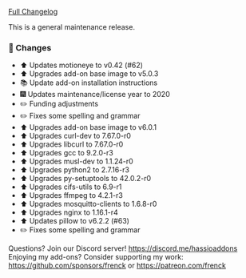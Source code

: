 [Full Changelog][changelog]

This is a general maintenance release.

### 🔨 Changes

- :arrow_up: Updates motioneye to v0.42 (#62)
- :arrow_up: Upgrades add-on base image to v5.0.3
- :books: Update add-on installation instructions
- :fireworks: Updates maintenance/license year to 2020
- :pencil2: Funding adjustments
- :pencil2: Fixes some spelling and grammar
- :arrow_up: Upgrades add-on base image to v6.0.1
- :arrow_up: Upgrades curl-dev to 7.67.0-r0
- :arrow_up: Upgrades libcurl to 7.67.0-r0
- :arrow_up: Upgrades gcc to 9.2.0-r3
- :arrow_up: Upgrades musl-dev to 1.1.24-r0
- :arrow_up: Upgrades python2 to 2.7.16-r3
- :arrow_up: Upgrades py-setuptools to 42.0.2-r0
- :arrow_up: Upgrades cifs-utils to 6.9-r1
- :arrow_up: Upgrades ffmpeg to 4.2.1-r3
- :arrow_up: Upgrades mosquitto-clients to 1.6.8-r0
- :arrow_up: Upgrades nginx to 1.16.1-r4
- :arrow_up: Updates pillow to v6.2.2 (#63)
- :pencil2: Fixes some spelling and grammar

[changelog]: https://github.com/hassio-addons/addon-motioneye/compare/v0.5.6...v0.6.0

Questions? Join our Discord server! https://discord.me/hassioaddons
Enjoying my add-ons? Consider supporting my work:
https://github.com/sponsors/frenck or https://patreon.com/frenck